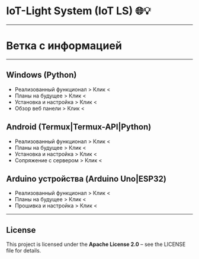 # IoT-Light System (IoT LS) 🌐💡

---

# Ветка с информацией

---

## Windows (Python)

- Реализованный функционал > Клик <
- Планы на будущее > Клик <
- Установка и настройка > Клик <
- Обзор веб панели > Клик <

## Android (Termux|Termux-API|Python)

- Реализованный функционал > Клик <
- Планы на будущее > Клик <
- Установка и настройка > Клик <
- Сопряжение с сервером > Клик <

## Arduino устройства (Arduino Uno|ESP32)

- Реализованный функционал > Клик <
- Планы на будущее > Клик <
- Прошивка и настройка > Клик <

---

## License
This project is licensed under the **Apache License 2.0** – see the LICENSE file for details.


